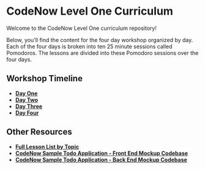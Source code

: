 # CodeNow Level One Curriculum
Welcome to the CodeNow Level One curriculum repository!

Below, you'll find the content for the four day workshop organized by day. Each of the four days is broken into ten 25 minute sessions called Pomodoros. The lessons are divided into these Pomodoro sessions over the four days.

## Workshop Timeline
  * [**Day One**](/workshop_timelines/day_one_timeline.md "Day One Timeline")
  * [**Day Two**](/workshop_timelines/day_two_timeline.md "Day Two Timeline")
  * [**Day Three**](/workshop_timelines/day_three_timeline.md "Day Three Timeline")
  * [**Day Four**](/workshop_timelines/day_four_timeline.md "Day Four Timeline")

## Other Resources
  * [**Full Lesson List by Topic**](/all_lessons.md "All Lessons")
  * [**CodeNow Sample Todo Application - Front End Mockup Codebase**](https://github.com/CodeNowOrg/todo_app_mockup "CodeNow Sample Todo Application - Front End Mockup Codebase")
  * [**CodeNow Sample Todo Application - Back End Mockup Codebase**](https://github.com/CodeNowOrg/todo_app_back_end "CodeNow Sample Todo Application - Back End Mockup Codebase")
